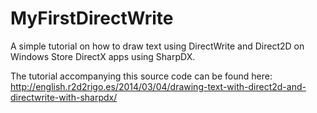 MyFirstDirectWrite
==================

A simple tutorial on how to draw text using DirectWrite and Direct2D on Windows Store DirectX apps using SharpDX.


The tutorial accompanying this source code can be found here: http://english.r2d2rigo.es/2014/03/04/drawing-text-with-direct2d-and-directwrite-with-sharpdx/
